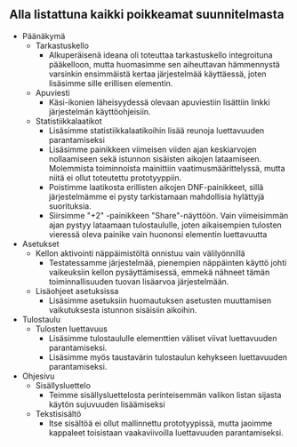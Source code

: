 ## Alla listattuna kaikki poikkeamat suunnitelmasta
* Päänäkymä
    * Tarkastuskello
        * Alkuperäisenä ideana oli toteuttaa tarkastuskello integroituna pääkelloon, mutta huomasimme sen aiheuttavan hämmennystä varsinkin ensimmäistä kertaa järjestelmää käyttäessä, joten lisäsimme sille erillisen elementin.
    * Apuviesti
        * Käsi-ikonien läheisyydessä olevaan apuviestiin lisättiin linkki järjestelmän käyttöohjeisiin.
    * Statistiikkalaatikot
        * Lisäsimme statistiikkalaatikoihin lisää reunoja luettavuuden parantamiseksi
        * Lisäsimme painikkeen viimeisen viiden ajan keskiarvojen nollaamiseen sekä istunnon sisäisten aikojen lataamiseen. Molemmista toiminnoista mainittiin vaatimusmäärittelyssä, mutta niitä ei ollut toteutettu prototyyppiin.
        * Poistimme laatikosta erillisten aikojen DNF-painikkeet, sillä järjestelmämme ei pysty tarkistamaan mahdollisia hylättyjä suorituksia.
        * Siirsimme "+2" -painikkeen "Share"-näyttöön. Vain viimeisimmän ajan pystyy lataamaan tulostaululle, joten aikaisempien tulosten vieressä oleva painike vain huononsi elementin luettavuutta
* Asetukset
    * Kellon aktivointi näppäimistöltä onnistuu vain välilyönnillä
        * Testatessamme järjestelmää, pienempien näppäinten käyttö johti vaikeuksiin kellon pysäyttämisessä, emmekä nähneet tämän toiminnallisuuden tuovan lisäarvoa järjestelmään.
    * Lisäohjeet asetuksissa
        * Lisäsimme asetuksiin huomautuksen asetusten muuttamisen vaikutuksesta istunnon sisäisiin aikoihin.
* Tulostaulu
    * Tulosten luettavuus
        * Lisäsimme tulostaululle elementtien väliset viivat luettavuuden parantamiseksi.
        * Lisäsimme myös taustavärin tulostaulun kehykseen luettavuuden parantamiseksi.
* Ohjesivu
    * Sisällysluettelo
        * Teimme sisällysluettelosta perinteisemmän valikon listan sijasta käytön sujuvuuden lisäämiseksi
    * Tekstisisältö
        * Itse sisältöä ei ollut mallinnettu prototyypissä, mutta jaoimme kappaleet toisistaan vaakaviivoilla luettavuuden parantamiseksi.